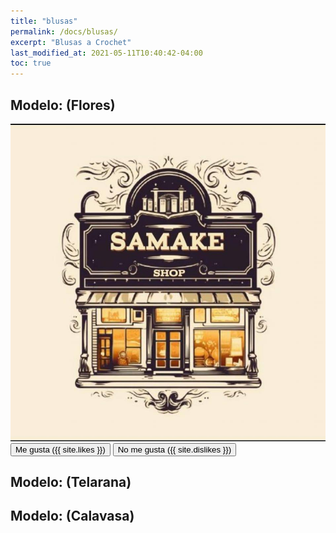 ```yaml
---
title: "blusas"
permalink: /docs/blusas/
excerpt: "Blusas a Crochet"
last_modified_at: 2021-05-11T10:40:42-04:00
toc: true
---
```


## Modelo: (Flores)
![foto 1](/assets/images/samakeshop-perfil.jpg)
<button onclick="likePost()">Me gusta ({{ site.likes }})</button>
<button onclick="dislikePost()">No me gusta ({{ site.dislikes }})</button>
## Modelo: (Telarana)
## Modelo: (Calavasa)
